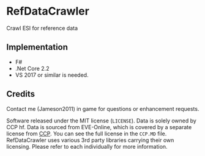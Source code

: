 # RefDataCrawler

Crawl ESI for reference data

## Implementation
  * F#
  * .Net Core 2.2
  * VS 2017 or similar is needed.

## Credits

Contact me (Jameson2011) in game for questions or enhancement requests.

Software released under the MIT license (`LICENSE`). Data is solely owned by CCP hf.
Data is sourced from EVE-Online, which is covered by a separate license from [CCP](http://www.ccpgames.com/en/home). You can see the full license in the `CCP.MD` file.
RefDataCrawler uses various 3rd party libraries carrying their own licensing. Please refer to each individually for more information.

